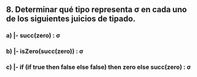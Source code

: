 ## 8. Determinar qué tipo representa σ en cada uno de los siguientes juicios de tipado.

### a) |- succ(zero) : σ

### b) |- isZero(succ(zero)) : σ

### c) |- if (if true then false else false) then zero else succ(zero) : σ
